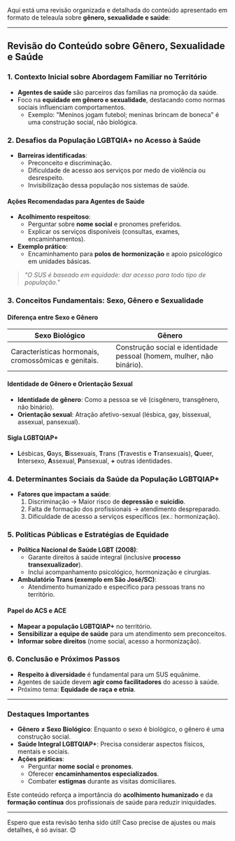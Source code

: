 Aqui está uma revisão organizada e detalhada do conteúdo apresentado em formato de teleaula sobre **gênero, sexualidade e saúde**:

---

## **Revisão do Conteúdo sobre Gênero, Sexualidade e Saúde**  

### **1. Contexto Inicial sobre Abordagem Familiar no Território**  
- **Agentes de saúde** são parceiros das famílias na promoção da saúde.  
- Foco na **equidade em gênero e sexualidade**, destacando como normas sociais influenciam comportamentos.  
  - Exemplo: "Meninos jogam futebol; meninas brincam de boneca" é uma construção social, não biológica.  

### **2. Desafios da População LGBTQIA+ no Acesso à Saúde**  
- **Barreiras identificadas**:  
  - Preconceito e discriminação.  
  - Dificuldade de acesso aos serviços por medo de violência ou desrespeito.  
  - Invisibilização dessa população nos sistemas de saúde.  

#### **Ações Recomendadas para Agentes de Saúde**  
- **Acolhimento respeitoso**:  
  - Perguntar sobre **nome social** e pronomes preferidos.  
  - Explicar os serviços disponíveis (consultas, exames, encaminhamentos).  
- **Exemplo prático**:  
  - Encaminhamento para **polos de hormonização** e apoio psicológico em unidades básicas.  

> *"O SUS é baseado em equidade: dar acesso para todo tipo de população."*  

### **3. Conceitos Fundamentais: Sexo, Gênero e Sexualidade**  
#### **Diferença entre Sexo e Gênero**  
| **Sexo Biológico** | **Gênero** |  
|---------------------|------------|  
| Características hormonais, cromossômicas e genitais. | Construção social e identidade pessoal (homem, mulher, não binário). |  

#### **Identidade de Gênero e Orientação Sexual**  
- **Identidade de gênero**: Como a pessoa se vê (cisgênero, transgênero, não binário).  
- **Orientação sexual**: Atração afetivo-sexual (lésbica, gay, bissexual, assexual, pansexual).  

#### **Sigla LGBTQIAP+**  
- **L**ésbicas, **G**ays, **B**issexuais, **T**rans (**T**ravestis e **T**ransexuais), **Q**ueer, **I**ntersexo, **A**ssexual, **P**ansexual, **+** outras identidades.  

### **4. Determinantes Sociais da Saúde da População LGBTQIAP+**  
- **Fatores que impactam a saúde**:  
  1. Discriminação → Maior risco de **depressão** e **suicídio**.  
  2. Falta de formação dos profissionais → atendimento despreparado.  
  3. Dificuldade de acesso a serviços específicos (ex.: hormonização).  

### **5. Políticas Públicas e Estratégias de Equidade**  
- **Política Nacional de Saúde LGBT (2008)**:  
  - Garante direitos à saúde integral (inclusive **processo transexualizador**).  
  - Inclui acompanhamento psicológico, hormonização e cirurgias.  
- **Ambulatório Trans (exemplo em São José/SC)**:  
  - Atendimento humanizado e específico para pessoas trans no território.  

#### **Papel do ACS e ACE**  
- **Mapear a população LGBTQIAP+** no território.  
- **Sensibilizar a equipe de saúde** para um atendimento sem preconceitos.  
- **Informar sobre direitos** (nome social, acesso a hormonização).  

### **6. Conclusão e Próximos Passos**  
- **Respeito à diversidade** é fundamental para um SUS equânime.  
- Agentes de saúde devem **agir como facilitadores** do acesso à saúde.  
- Próximo tema: **Equidade de raça e etnia**.  

---

### **Destaques Importantes**  
- **Gênero ≠ Sexo Biológico**: Enquanto o sexo é biológico, o gênero é uma construção social.  
- **Saúde Integral LGBTQIAP+**: Precisa considerar aspectos físicos, mentais e sociais.  
- **Ações práticas**:  
  - Perguntar **nome social** e **pronomes**.  
  - Oferecer **encaminhamentos especializados**.  
  - Combater **estigmas** durante as visitas domiciliares.  

Este conteúdo reforça a importância do **acolhimento humanizado** e da **formação contínua** dos profissionais de saúde para reduzir iniquidades.  

---  
Espero que esta revisão tenha sido útil! Caso precise de ajustes ou mais detalhes, é só avisar. 😊